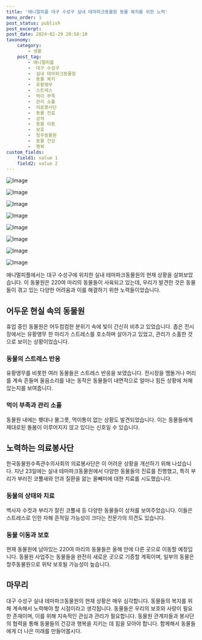 ```yaml
---
title: '애니멀피플 대구 수성구 실내 테마파크동물원 동물 복지를 위한 노력'
menu_order: 1
post_status: publish
post_excerpt: 
post_date: 2024-02-29 20:58:10
taxonomy:
    category:
        - 생활
    post_tag:
        - 애니멀피플
        -  대구 수성구
        -  실내 테마파크동물원
        -  동물 복지
        -  유황앵무
        -  스트레스
        -  먹이 부족
        -  관리 소홀
        -  의료봉사단
        -  동물 진료
        -  상처
        -  동물 이동
        -  보호
        -  청주동물원
        -  동물 건강
        -  행복
custom_fields:
    field1: value 1
    field2: value 2
---
```


![Image](https://imgnews.pstatic.net/image/028/2024/02/29/0002678869_001_20240229095701071.jpg?type=w647)

![Image](https://imgnews.pstatic.net/image/028/2024/02/29/0002678869_002_20240229095701100.jpg?type=w647)

![Image](https://imgnews.pstatic.net/image/028/2024/02/29/0002678869_003_20240229095701126.jpg?type=w647)

![Image](https://imgnews.pstatic.net/image/028/2024/02/29/0002678869_004_20240229095701151.jpg?type=w647)

![Image](https://imgnews.pstatic.net/image/028/2024/02/29/0002678869_005_20240229095701177.jpg?type=w647)

![Image](https://imgnews.pstatic.net/image/028/2024/02/29/0002678869_006_20240229095701201.jpg?type=w647)

![Image](https://imgnews.pstatic.net/image/028/2024/02/29/0002678869_007_20240229095701226.jpg?type=w647)

![Image](https://imgnews.pstatic.net/image/028/2024/02/29/0002678869_008_20240229095701251.jpg?type=w647)

애니멀피플에서는 대구 수성구에 위치한 실내 테마파크동물원의 현재 상황을 살펴보았습니다. 이 동물원은 220여 마리의 동물들이 사육되고 있는데, 우리가 발견한 것은 동물들이 겪고 있는 다양한 어려움과 이를 해결하기 위한 노력들이었습니다.
## 어두운 현실 속의 동물원
휴업 중인 동물원은 어두컴컴한 분위기 속에 빛이 간신히 비추고 있었습니다. 좁은 전시장에서는 유황앵무 한 마리가 스트레스를 호소하며 살아가고 있었고, 관리가 소홀한 것으로 보이는 상황이었습니다.
### 동물의 스트레스 반응
유황앵무를 비롯한 여러 동물들은 스트레스 반응을 보였습니다. 전시장을 맴돌거나 머리를 계속 흔들며 울음소리를 내는 동작은 동물들이 내면적으로 얼마나 힘든 상황에 처해 있는지를 보여줍니다.
### 먹이 부족과 관리 소홀
동물원 내에는 횃대나 물그릇, 먹이통이 없는 상황도 발견되었습니다. 이는 동물들에게 제대로된 돌봄이 이루어지지 않고 있다는 신호일 수 있습니다.
## 노력하는 의료봉사단
한국동물원수족관수의사회의 의료봉사단은 이 어려운 상황을 개선하기 위해 나섰습니다. 지난 23일에는 실내 테마파크동물원에서 다양한 동물들의 진료를 진행했고, 특히 부리가 부러진 코뿔새와 안과 질환을 앓는 올빼미에 대한 치료를 시도했습니다.
### 동물의 상태와 치료
백사자 수컷과 부리가 잘린 코뿔새 등 다양한 동물들이 상처를 보여주었습니다. 이들은 스트레스로 인한 자해 흔적일 가능성이 크다는 전문가의 의견도 있습니다.
### 동물 이동과 보호
현재 동물원에 남아있는 220여 마리의 동물들은 올해 안에 다른 곳으로 이동할 예정입니다. 동물원 사업주는 동물들을 완전히 새로운 곳으로 기증할 계획이며, 일부의 동물은 청주동물원으로 위탁 보호될 가능성이 높습니다.
## 마무리
대구 수성구 실내 테마파크동물원의 현재 상황은 매우 심각합니다. 동물들의 복지를 위해 계속해서 노력해야 할 시점이라고 생각됩니다. 동물들은 우리의 보호와 사랑이 필요한 존재이며, 이를 위해 지속적인 관심과 관리가 필요합니다. 동물원 관계자들과 봉사단의 협력을 통해 동물들의 건강과 행복을 지키는 데 힘을 모아야 합니다. 함께해서 동물들에게 더 나은 미래를 만들어봅시다.
